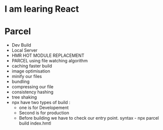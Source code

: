 # I am learing React

# Parcel

- Dev Build
- Local Server
- HMR HOT MODULE REPLACEMENT
- PARCEL using file watching algorithm
- caching faster build
- image optimisation
- minify our files
- bundling
- compressing our file
- consistency hashing
- tree shaking
- npx have two types of build :
  - one is for Developement
  - Second is for production
  - Before building we have to check our entry point.
    syntax - npx parcel build index.hmtl
